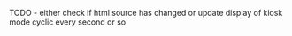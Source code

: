 TODO - either check if html source has changed or update display of kiosk mode cyclic every second or so
